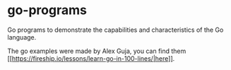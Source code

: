 # go-programs
Go programs to demonstrate the capabilities and characteristics of the Go language.


The go examples were made by Alex Guja, you can find them [[https://fireship.io/lessons/learn-go-in-100-lines/|here]].

